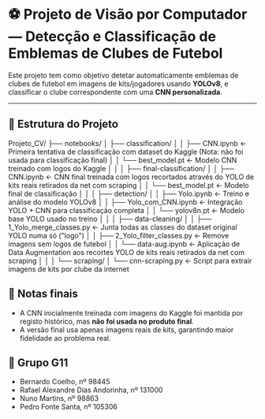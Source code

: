 # ⚽ Projeto de Visão por Computador — Detecção e Classificação de Emblemas de Clubes de Futebol

Este projeto tem como objetivo detetar automaticamente emblemas de clubes de futebol em imagens de kits/jogadores usando **YOLOv8**, e classificar o clube correspondente com uma **CNN personalizada**.

---

## 📁 Estrutura do Projeto

Projeto_CV/
├── notebooks/
│ ├── classification/
│ │ ├── CNN.ipynb ← Primeira tentativa de classificação com dataset do Kaggle (Nota: não foi usada para classificação final)
│ │ └── best_model.pt ← Modelo CNN treinado com logos do Kaggle
│ │
│ ├── final-classification/
│ │ ├── CNN.ipynb ← CNN final treinada com logos recortados através do YOLO de kits reais retirados da net com scraping
│ │ └── best_model.pt ← Modelo final de classificação
│ │
│ ├── detection/
│ │ ├── Yolo.ipynb ← Treino e análise do modelo YOLOv8
│ │ ├── Yolo_com_CNN.ipynb ← Integração YOLO + CNN para classificação completa
│ │ └── yolov8n.pt ← Modelo base YOLO usado no treino
│ │
│ ├── data-cleaning/
│ │ ├── 1_Yolo_merge_classes.py ← Junta todas as classes do dataset original YOLO numa só ("logo")
│ │ ├── 2_Yolo_filter_classes.py ← Remove imagens sem logos de futebol 
│ │ └── data-aug.ipynb ← Aplicação de Data Augmentation aos recortes YOLO de kits reais retirados da net com scraping
│ │
│ └── scraping/
│ └── cnn-scraping.py ← Script para extrair imagens de kits por clube da internet

## 📌 Notas finais

- A CNN inicialmente treinada com imagens do Kaggle foi mantida por registo histórico, mas **não foi usada no produto final**.
- A versão final usa apenas imagens reais de kits, garantindo maior fidelidade ao problema real.

## 👥 Grupo G11

- Bernardo Coelho, nº 98445  
- Rafael Alexandre Dias Andorinha, nº 131000  
- Nuno Martins, nº 98863  
- Pedro Fonte Santa, nº 105306  
